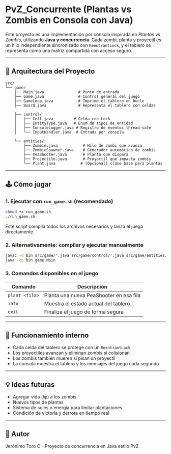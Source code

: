 # PvZ_Concurrente (Plantas vs Zombis en Consola con Java)

Este proyecto es una implementación por consola inspirada en *Plantas vs Zombis*, utilizando **Java y concurrencia**. Cada zombi, planta y proyectil es un hilo independiente sincronizado con `ReentrantLock`, y el tablero se representa como una matriz compartida con acceso seguro.

---

## 🧱 Arquitectura del Proyecto

```
src/
└── game/
    ├── Main.java               # Punto de entrada
    ├── Game.java               # Control general del juego
    ├── GameLoop.java           # Imprime el tablero en bucle
    ├── Board.java              # Representa el tablero con celdas

    ├── control/
    │   ├── Cell.java         # Celda con Lock
    │   ├── EntityType.java   # Enum de tipos de entidad
    │   ├── ConsoleLogger.java # Registro de eventos thread-safe
    │   └── InputHandler.java  # Entrada por consola

    └── entities/
        ├── Zombie.java           # Hilo de zombi que avanza
        ├── ZombieSpawner.java    # Generador automático de zombis
        ├── PeaShooter.java       # Planta que dispara
        ├── Projectile.java       # Proyectil que impacta zombis
        └── Plant.java           # (Opcional) clase base para plantas
```

---

## 🕹️ Cómo jugar

### 1. Ejecutar con `run_game.sh` (recomendado)

```bash
chmod +x run_game.sh
./run_game.sh
```

Este script compila todos los archivos necesarios y lanza el juego directamente.

### 2. Alternativamente: compilar y ejecutar manualmente

```bash
javac -d bin src/game/*.java src/game/control/*.java src/game/entities/*.java
java -cp bin game.Main
```

### 3. Comandos disponibles en el juego

| Comando         | Descripción                               |
|----------------|---------------------------------------------|
| `plant <fila>` | Planta una nueva PeaShooter en esa fila     |
| `info`         | Muestra el estado actual del tablero         |
| `exit`         | Finaliza el juego de forma segura            |

---

## 🔧 Funcionamiento interno

- Cada celda del tablero se protege con un `ReentrantLock`
- Los proyectiles avanzan y eliminan zombis si colisionan
- Los zombis también mueren si pisan un proyectil
- La consola muestra el tablero y los mensajes del juego cada segundo

---

## 💡 Ideas futuras

- Agregar vida (`hp`) a los zombis
- Nuevos tipos de plantas
- Sistema de soles o energía para limitar plantaciones
- Condición de victoria y derrota en tiempo real

---

## 👤 Autor
Jerónimo Toro C - Proyecto de concurrencia en Java estilo PvZ

